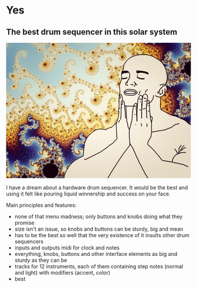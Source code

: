 # Yes
## The best drum sequencer in this solar system

![Yes](https://github.com/MURTOMAASORTAJA/Yes/blob/main/readme.jpg?raw=true)

I have a dream about a hardware drum sequencer. It would be the best and using it felt like pouring liquid winnership and success on your face.

Main principles and features:

- none of that menu madness; only buttons and knobs doing what they promise
- size isn't an issue, so knobs and buttons can be sturdy, big and mean
- has to be the best so well that the very existence of it insults other drum sequencers
- inputs and outputs midi for clock and notes
- everything, knobs, buttons and other interface elements as big and sturdy as they can be
- tracks for 12 instruments, each of them containing step notes (normal and light) with modifiers (accent, color)
- best
